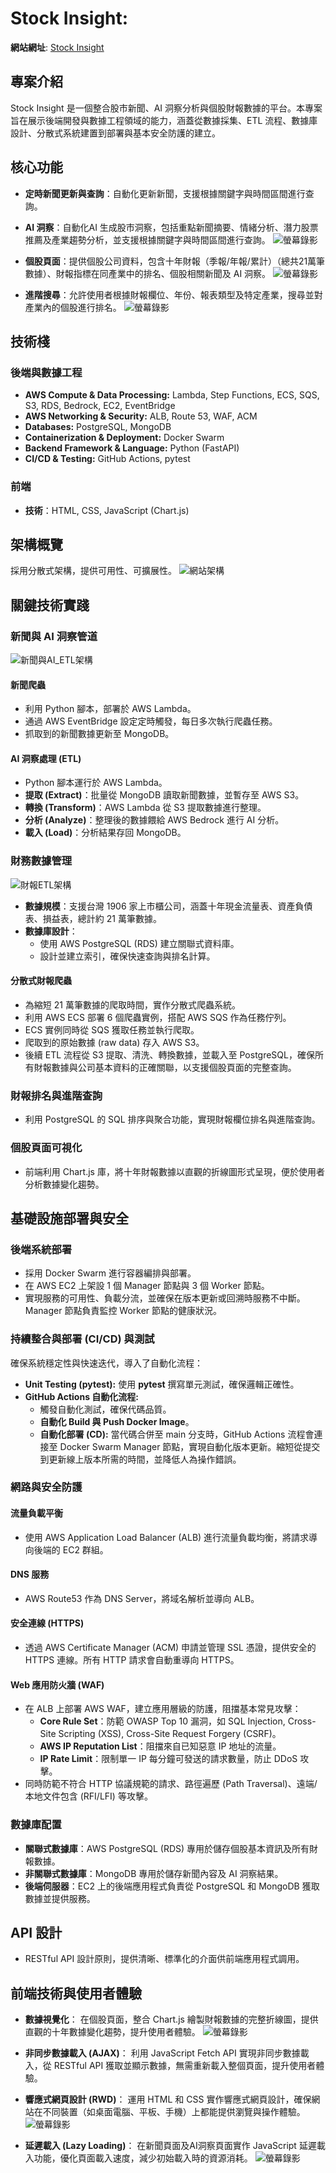 # Stock Insight:

**網站網址**: [Stock Insight](https://stockinsight-ai.com/)

## 專案介紹
Stock Insight 是一個整合股市新聞、AI 洞察分析與個股財報數據的平台。本專案旨在展示後端開發與數據工程領域的能力，涵蓋從數據採集、ETL 流程、數據庫設計、分散式系統建置到部署與基本安全防護的建立。

## 核心功能
- **定時新聞更新與查詢**：自動化更新新聞，支援根據關鍵字與時間區間進行查詢。
- **AI 洞察**：自動化AI 生成股市洞察，包括重點新聞摘要、情緒分析、潛力股票推薦及產業趨勢分析，並支援根據關鍵字與時間區間進行查詢。
![螢幕錄影](diagrams/demo/Recording_insight_page.gif)

- **個股頁面**：提供個股公司資料，包含十年財報（季報/年報/累計）（總共21萬筆數據）、財報指標在同產業中的排名、個股相關新聞及 AI 洞察。
![螢幕錄影](diagrams/demo/Recording_stock_page.gif)

- **進階搜尋**：允許使用者根據財報欄位、年份、報表類型及特定產業，搜尋並對產業內的個股進行排名。
![螢幕錄影](diagrams/demo/Recording_advanced_search.gif)

## 技術棧

### 後端與數據工程
- **AWS Compute & Data Processing:** Lambda, Step Functions, ECS, SQS, S3, RDS, Bedrock, EC2, EventBridge
- **AWS Networking & Security:** ALB, Route 53, WAF, ACM
- **Databases:** PostgreSQL, MongoDB
- **Containerization & Deployment:** Docker Swarm
- **Backend Framework & Language:** Python (FastAPI)
- **CI/CD & Testing:** GitHub Actions, pytest

### 前端
- **技術**：HTML, CSS, JavaScript (Chart.js)

## 架構概覽
採用分散式架構，提供可用性、可擴展性。
![網站架構](diagrams/Architecture/Application_架構圖.png)

## 關鍵技術實踐

### 新聞與 AI 洞察管道
![新聞與AI_ETL架構](diagrams/Architecture/News&AI_ETL架構.png)

#### 新聞爬蟲
- 利用 Python 腳本，部署於 AWS Lambda。
- 通過 AWS EventBridge 設定定時觸發，每日多次執行爬蟲任務。
- 抓取到的新聞數據更新至 MongoDB。

#### AI 洞察處理 (ETL)
- Python 腳本運行於 AWS Lambda。
- **提取 (Extract)**：批量從 MongoDB 讀取新聞數據，並暫存至 AWS S3。
- **轉換 (Transform)**：AWS Lambda 從 S3 提取數據進行整理。
- **分析 (Analyze)**：整理後的數據餵給 AWS Bedrock 進行 AI 分析。
- **載入 (Load)**：分析結果存回 MongoDB。

### 財務數據管理
![財報ETL架構](diagrams/Architecture/財報ETL架構.png)

- **數據規模**：支援台灣 1906 家上市櫃公司，涵蓋十年現金流量表、資產負債表、損益表，總計約 21 萬筆數據。
- **數據庫設計**：
  - 使用 AWS PostgreSQL (RDS) 建立關聯式資料庫。
  - 設計並建立索引，確保快速查詢與排名計算。

#### 分散式財報爬蟲
- 為縮短 21 萬筆數據的爬取時間，實作分散式爬蟲系統。
- 利用 AWS ECS 部署 6 個爬蟲實例，搭配 AWS SQS 作為任務佇列。
- ECS 實例同時從 SQS 獲取任務並執行爬取。
- 爬取到的原始數據 (raw data) 存入 AWS S3。
- 後續 ETL 流程從 S3 提取、清洗、轉換數據，並載入至 PostgreSQL，確保所有財報數據與公司基本資料的正確關聯，以支援個股頁面的完整查詢。

### 財報排名與進階查詢
- 利用 PostgreSQL 的 SQL 排序與聚合功能，實現財報欄位排名與進階查詢。

### 個股頁面可視化
- 前端利用 Chart.js 庫，將十年財報數據以直觀的折線圖形式呈現，便於使用者分析數據變化趨勢。

## 基礎設施部署與安全

### 後端系統部署
- 採用 Docker Swarm 進行容器編排與部署。
- 在 AWS EC2 上架設 1 個 Manager 節點與 3 個 Worker 節點。
- 實現服務的可用性、負載分流，並確保在版本更新或回溯時服務不中斷。Manager 節點負責監控 Worker 節點的健康狀況。

### **持續整合與部署 (CI/CD) 與測試** 
確保系統穩定性與快速迭代，導入了自動化流程：
- **Unit Testing (pytest):** 使用 **pytest** 撰寫單元測試，確保邏輯正確性。
- **GitHub Actions 自動化流程:**
    - 觸發自動化測試，確保代碼品質。
    - **自動化 Build 與 Push Docker Image**。
    - **自動化部署 (CD):** 當代碼合併至 main 分支時，GitHub Actions 流程會連接至 Docker Swarm Manager 節點，實現自動化版本更新。縮短從提交到更新線上版本所需的時間，並降低人為操作錯誤。

### 網路與安全防護

#### 流量負載平衡
- 使用 AWS Application Load Balancer (ALB) 進行流量負載均衡，將請求導向後端的 EC2 群組。

#### DNS 服務
- AWS Route53 作為 DNS Server，將域名解析並導向 ALB。

#### 安全連線 (HTTPS)
- 透過 AWS Certificate Manager (ACM) 申請並管理 SSL 憑證，提供安全的 HTTPS 連線。所有 HTTP 請求會自動重導向 HTTPS。

#### Web 應用防火牆 (WAF)
- 在 ALB 上部署 AWS WAF，建立應用層級的防護，阻擋基本常見攻擊：
  - **Core Rule Set**：防範 OWASP Top 10 漏洞，如 SQL Injection, Cross-Site Scripting (XSS), Cross-Site Request Forgery (CSRF)。
  - **AWS IP Reputation List**：阻擋來自已知惡意 IP 地址的流量。
  - **IP Rate Limit**：限制單一 IP 每分鐘可發送的請求數量，防止 DDoS 攻擊。
- 同時防範不符合 HTTP 協議規範的請求、路徑遍歷 (Path Traversal)、遠端/本地文件包含 (RFI/LFI) 等攻擊。

### 數據庫配置
- **關聯式數據庫**：AWS PostgreSQL (RDS) 專用於儲存個股基本資訊及所有財報數據。
- **非關聯式數據庫**：MongoDB 專用於儲存新聞內容及 AI 洞察結果。
- **後端伺服器**：EC2 上的後端應用程式負責從 PostgreSQL 和 MongoDB 獲取數據並提供服務。

## API 設計
- RESTful API 設計原則，提供清晰、標準化的介面供前端應用程式調用。

## 前端技術與使用者體驗
- **數據視覺化**： 在個股頁面，整合 Chart.js 繪製財報數據的完整折線圖，提供直觀的十年數據變化趨勢，提升使用者體驗。
![螢幕錄影](diagrams/demo/Recording_stock_line_chart.gif)

- **非同步數據載入 (AJAX)**： 利用 JavaScript Fetch API 實現非同步數據載入，從 RESTful API 獲取並顯示數據，無需重新載入整個頁面，提升使用者體驗。

- **響應式網頁設計 (RWD)**： 運用 HTML 和 CSS 實作響應式網頁設計，確保網站在不同裝置（如桌面電腦、平板、手機）上都能提供瀏覽與操作體驗。
![螢幕錄影](diagrams/demo/Recording_RWD.gif)

- **延遲載入 (Lazy Loading)**： 在新聞頁面及AI洞察頁面實作 JavaScript 延遲載入功能，優化頁面載入速度，減少初始載入時的資源消耗。
![螢幕錄影](diagrams/demo/Recording_lazing_loading.gif)
